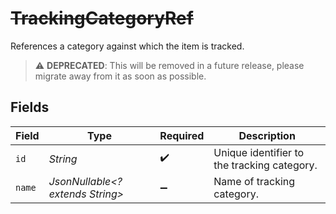 # ~~TrackingCategoryRef~~

References a category against which the item is tracked.

> :warning: **DEPRECATED**: This will be removed in a future release, please migrate away from it as soon as possible.


## Fields

| Field                                       | Type                                        | Required                                    | Description                                 |
| ------------------------------------------- | ------------------------------------------- | ------------------------------------------- | ------------------------------------------- |
| `id`                                        | *String*                                    | :heavy_check_mark:                          | Unique identifier to the tracking category. |
| `name`                                      | *JsonNullable<? extends String>*            | :heavy_minus_sign:                          | Name of tracking category.                  |